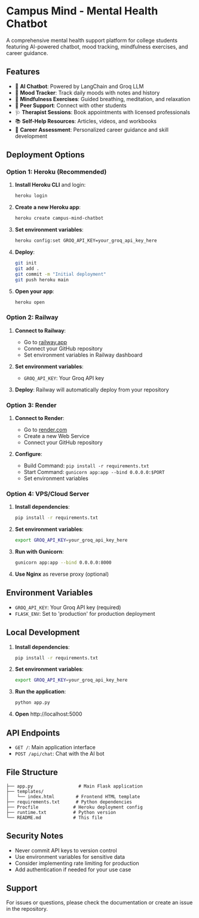 # Campus Mind - Mental Health Chatbot

A comprehensive mental health support platform for college students featuring AI-powered chatbot, mood tracking, mindfulness exercises, and career guidance.

## Features

- 🤖 **AI Chatbot**: Powered by LangChain and Groq LLM
- 📝 **Mood Tracker**: Track daily moods with notes and history
- 🧠 **Mindfulness Exercises**: Guided breathing, meditation, and relaxation
- 👥 **Peer Support**: Connect with other students
- 🩺 **Therapist Sessions**: Book appointments with licensed professionals
- 📚 **Self-Help Resources**: Articles, videos, and workbooks
- 🎯 **Career Assessment**: Personalized career guidance and skill development

## Deployment Options

### Option 1: Heroku (Recommended)

1. **Install Heroku CLI** and login:
   ```bash
   heroku login
   ```

2. **Create a new Heroku app**:
   ```bash
   heroku create campus-mind-chatbot
   ```

3. **Set environment variables**:
   ```bash
   heroku config:set GROQ_API_KEY=your_groq_api_key_here
   ```

4. **Deploy**:
   ```bash
   git init
   git add .
   git commit -m "Initial deployment"
   git push heroku main
   ```

5. **Open your app**:
   ```bash
   heroku open
   ```

### Option 2: Railway

1. **Connect to Railway**:
   - Go to [railway.app](https://railway.app)
   - Connect your GitHub repository
   - Set environment variables in Railway dashboard

2. **Set environment variables**:
   - `GROQ_API_KEY`: Your Groq API key

3. **Deploy**: Railway will automatically deploy from your repository

### Option 3: Render

1. **Connect to Render**:
   - Go to [render.com](https://render.com)
   - Create a new Web Service
   - Connect your GitHub repository

2. **Configure**:
   - Build Command: `pip install -r requirements.txt`
   - Start Command: `gunicorn app:app --bind 0.0.0.0:$PORT`
   - Set environment variables

### Option 4: VPS/Cloud Server

1. **Install dependencies**:
   ```bash
   pip install -r requirements.txt
   ```

2. **Set environment variables**:
   ```bash
   export GROQ_API_KEY=your_groq_api_key_here
   ```

3. **Run with Gunicorn**:
   ```bash
   gunicorn app:app --bind 0.0.0.0:8000
   ```

4. **Use Nginx** as reverse proxy (optional)

## Environment Variables

- `GROQ_API_KEY`: Your Groq API key (required)
- `FLASK_ENV`: Set to 'production' for production deployment

## Local Development

1. **Install dependencies**:
   ```bash
   pip install -r requirements.txt
   ```

2. **Set environment variables**:
   ```bash
   export GROQ_API_KEY=your_groq_api_key_here
   ```

3. **Run the application**:
   ```bash
   python app.py
   ```

4. **Open** http://localhost:5000

## API Endpoints

- `GET /`: Main application interface
- `POST /api/chat`: Chat with the AI bot

## File Structure

```
├── app.py                 # Main Flask application
├── templates/
│   └── index.html        # Frontend HTML template
├── requirements.txt      # Python dependencies
├── Procfile             # Heroku deployment config
├── runtime.txt          # Python version
└── README.md            # This file
```

## Security Notes

- Never commit API keys to version control
- Use environment variables for sensitive data
- Consider implementing rate limiting for production
- Add authentication if needed for your use case

## Support

For issues or questions, please check the documentation or create an issue in the repository.
